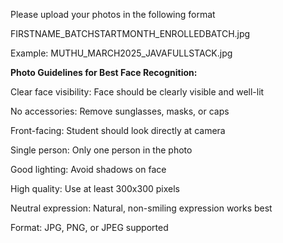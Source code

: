 Please upload your photos in the following format

FIRSTNAME_BATCHSTARTMONTH_ENROLLEDBATCH.jpg

Example:
MUTHU_MARCH2025_JAVAFULLSTACK.jpg

**Photo Guidelines for Best Face Recognition:**

Clear face visibility: Face should be clearly visible and well-lit

No accessories: Remove sunglasses, masks, or caps

Front-facing: Student should look directly at camera

Single person: Only one person in the photo

Good lighting: Avoid shadows on face

High quality: Use at least 300x300 pixels

Neutral expression: Natural, non-smiling expression works best

Format: JPG, PNG, or JPEG supported
